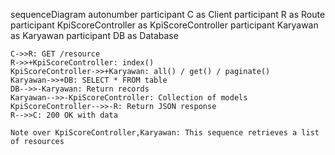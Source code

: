 sequenceDiagram
    autonumber
    participant C as Client
    participant R as Route
    participant KpiScoreController as KpiScoreController
    participant Karyawan as Karyawan
    participant DB as Database
    
    C->>R: GET /resource
    R->>+KpiScoreController: index()
    KpiScoreController->>+Karyawan: all() / get() / paginate()
    Karyawan->>+DB: SELECT * FROM table
    DB-->>-Karyawan: Return records
    Karyawan-->>-KpiScoreController: Collection of models
    KpiScoreController-->>-R: Return JSON response
    R-->>C: 200 OK with data
    
    Note over KpiScoreController,Karyawan: This sequence retrieves a list of resources
  